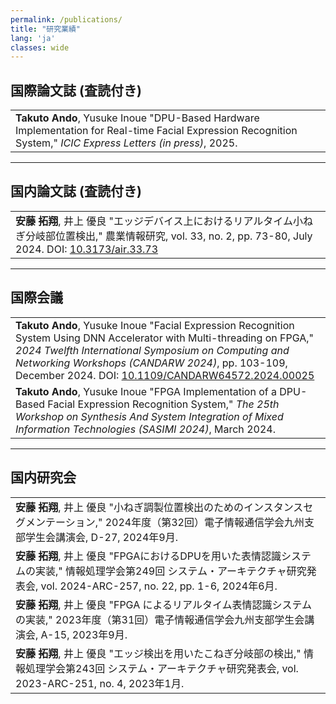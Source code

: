 ```yaml
---
permalink: /publications/
title: "研究業績"
lang: 'ja'
classes: wide
---
```

## 国際論文誌 (査読付き)
|                                                                                                            |
|--------------------------------------------------------------------------------------------------------------|
| **Takuto Ando**, Yusuke Inoue "DPU-Based Hardware Implementation for Real-time Facial Expression Recognition System," *ICIC Express Letters (in press)*, 2025. |

---

## 国内論文誌 (査読付き)
|                                                                                                           |
|--------------------------------------------------------------------------------------------------------------|
| **安藤 拓翔**, 井上 優良 "エッジデバイス上におけるリアルタイム小ねぎ分岐部位置検出," 農業情報研究, vol. 33, no. 2, pp. 73-80, July 2024. DOI: [10.3173/air.33.73](https://doi.org/10.3173/air.33.73)  |

---

## 国際会議
|                                                                                                         |
|--------------------------------------------------------------------------------------------------------------|
| **Takuto Ando**, Yusuke Inoue "Facial Expression Recognition System Using DNN Accelerator with Multi-threading on FPGA," *2024 Twelfth International Symposium on Computing and Networking Workshops (CANDARW 2024)*, pp. 103-109, December 2024. DOI: [10.1109/CANDARW64572.2024.00025](https://ieeexplore.ieee.org/document/10817888)  |
| **Takuto Ando**, Yusuke Inoue "FPGA Implementation of a DPU-Based Facial Expression Recognition System," *The 25th Workshop on Synthesis And System Integration of Mixed Information Technologies (SASIMI 2024)*, March 2024.  |

---

## 国内研究会
|                                                                                                            |
|--------------------------------------------------------------------------------------------------------------|
| **安藤 拓翔**, 井上 優良 "小ねぎ調製位置検出のためのインスタンスセグメンテーション," 2024年度（第32回）電子情報通信学会九州支部学生会講演会, D-27, 2024年9月.  |
| **安藤 拓翔**, 井上 優良 "FPGAにおけるDPUを用いた表情認識システムの実装," 情報処理学会第249回 システム・アーキテクチャ研究発表会, vol. 2024-ARC-257, no. 22, pp. 1-6, 2024年6月.  |
| **安藤 拓翔**, 井上 優良 "FPGA によるリアルタイム表情認識システムの実装," 2023年度（第31回）電子情報通信学会九州支部学生会講演会, A-15, 2023年9月.  |
| **安藤 拓翔**, 井上 優良 "エッジ検出を用いたこねぎ分岐部の検出," 情報処理学会第243回 システム・アーキテクチャ研究発表会, vol. 2023-ARC-251, no. 4, 2023年1月.  |  
